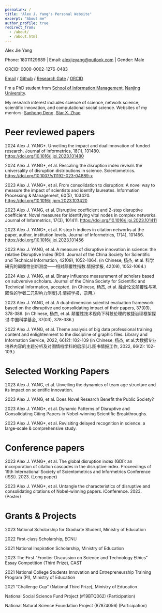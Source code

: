 ```yaml
---
permalink: /
title: "Alex J. Yang's Personal Website"
excerpt: "About me"
author_profile: true
redirect_from: 
  - /about/
  - /about.html
---
```

Alex Jie Yang

Phone: 18011129689 | Email: alexjieyang@outlook.com | Gender: Male

ORCID: 0000-0002-1276-0483

[Email](alexjieyang@outlook.com) / [Github](https://github.com/AlexJieYang) / [Research Gate](https://www.researchgate.net/profile/Alex-Yang-36) / [ORCID](https://orcid.org/0000-0002-1276-0483)

I'm a PhD student from [School of Information Management](https://im.nju.edu.cn/imeng/main.htm), [Nanjing University](https://njunju.nju.edu.cn/EN/main.htm).

My research interest includes science of science, network science, scientific innovation, and computational social science. Websites of my mentors: [Sanhong Deng](https://im.nju.edu.cn/dsh1/list.htm), [Star X. Zhao](https://faculty.fudan.edu.cn/starzhao/zh_CN/index/661567/list/index.htm)


Peer reviewed papers
======
2024 Alex J. YANG*. Unveiling the impact and dual innovation of funded research. Journal of Informetrics, 18(1), 101480. https://doi.org/10.1016/j.joi.2023.101480

2024 Alex J. YANG*, et al. Rescaling the disruption index reveals the universality of disruption distributions in science. Scientometrics. https://doi.org/10.1007/s11192-023-04889-x

2023 Alex J. YANG*, et al. From consolidation to disruption: A novel way to measure the impact of scientists and identify laureates. Information Processing & Management, 60(5), 103420. https://doi.org/10.1016/j.ipm.2023.103420

2023 Alex J. YANG, et al. Disruptive coefficient and 2-step disruptive coefficient: Novel measures for identifying vital nodes in complex networks. Journal of Informetrics, 17(3), 101411. https://doi.org/10.1016/j.joi.2023.101411

2023 Alex J. YANG*, et al. K-step h indices in citation networks at the paper, author, institution levels. Journal of Informetrics, 17(4), 101456. https://doi.org/10.1016/j.joi.2023.101456

2023 Alex J. YANG, et al. A measure of disruptive innovation in science: the relative Disruptive Index (RDI). Journal of the China Society for Scientific and Technical Information, 42(09), 1052-1064. (in Chinese, 杨杰, et al. 科学研究的颠覆性创新测度——相对颠覆性指数.情报学报, 42(09), 1052-1064.)

2024 Alex J. YANG, et al. Binary influence measurement of scholars based on subversive scholars. Journal of the China Society for Scientific and Technical Information, accepted. (in Chinese, 杨杰, et al. 融合论文颠覆性与巩固性的学者二元影响力测度[J].情报学报，录用.)

2023 Alex J. YANG, et al. A dual-dimension scientist evaluation framework based on the disruptive and consolidating impact of their papers, 37(03), 378-386. (in Chinese, 杨杰, et al. 颠覆性技术视角下科技伦理的敏捷治理框架探讨.中国科学基金, 37(03), 378-386.)

2022 Alex J. YANG, et al. Theme analysis of big data professional training content and enlightenment to the discipline of graphic files. Library and Information Service, 2022, 66(2): 102-109 (in Chinese, 杨杰, et al.大数据专业培养内容的主题分析及对图情档学科的启示[J].图书情报工作, 2022, 66(2): 102-109.)

Selected Working Papers
======
2023 Alex J. YANG, et al. Unveiling the dynamics of team age structure and its impact on scientific innovation.

2023 Alex J. YANG, et al. Does Novel Research Benefit the Public Society?

2023 Alex J. YANG*, et al. Dynamic Patterns of Disruptive and Consolidating Citing Papers in Nobel-winning Scientific Breakthroughs.

2023 Alex J. YANG*, et al. Revisiting delayed recognition in science: a large-scale & comprehensive study.

Conference papers
======
2023 Alex J. YANG*, et al. The global disruption index (GDI): an incorporation of citation cascades in the disruptive index. Proceedings of 19th International Society of Scientometrics and Informetrics Conference (ISSI). 2023. (Long paper)

2023 Alex J. YANG*, et al. Untangle the characteristics of disruptive and consolidating citations of Nobel-winning papers. iConference. 2023. (Poster)

Grants & Projects
======
2023 National Scholarship for Graduate Student, Ministry of Education

2022 First-class Scholarship, ECNU

2021 National Inspiration Scholarship, Ministry of Education

2023 The First "Frontier Discussion on Science and Technology Ethics" Essay Competition (Third Prize), CAST

2021 National College Students Innovation and Entrepreneurship Training Program (PI), Ministry of Education

2021 “Challenge Cup” (National Third Prize), Ministry of Education

National Social Science Fund Project (#19BTQ062) (Participation)

National Natural Science Foundation Project (87874056) (Participation)
